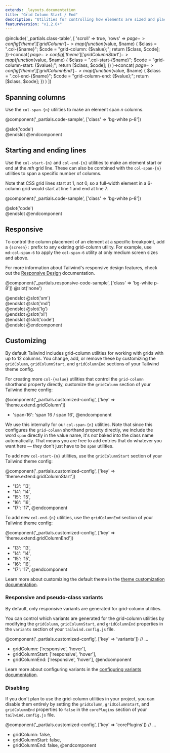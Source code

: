 ```yaml
---
extends: _layouts.documentation
title: "Grid Column Start / End"
description: "Utilities for controlling how elements are sized and placed across grid columns."
featureVersion: "v1.2.0+"
---
```


@include('_partials.class-table', [
  'scroll' => true,
  'rows' => $page->config['theme']['gridColumn']->map(function ($value, $name) {
    $class = ".col-{$name}";
    $code = "grid-column: {$value};";
    return [$class, $code];
  })->concat(
    $page->config['theme']['gridColumnStart']->map(function ($value, $name) {
      $class = ".col-start-{$name}";
      $code = "grid-column-start: {$value};";
      return [$class, $code];
    })
  )->concat(
    $page->config['theme']['gridColumnEnd']->map(function ($value, $name) {
      $class = ".col-end-{$name}";
      $code = "grid-column-end: {$value};";
      return [$class, $code];
    })
  )
])

## Spanning columns

Use the `col-span-{n}` utilities to make an element span _n_ columns.

@component('_partials.code-sample', ['class' => 'bg-white p-8'])
<div class="grid grid-cols-3 gap-4">
  <div class="col-span-3 bg-gray-300 h-12 flex items-center justify-center"></div>
  <div class="col-span-2 bg-gray-500 h-12 flex items-center justify-center"></div>
  <div class="col-span-1 bg-gray-300 h-12 flex items-center justify-center"></div>
  <div class="col-span-1 bg-gray-300 h-12 flex items-center justify-center"></div>
  <div class="col-span-2 bg-gray-500 h-12 flex items-center justify-center"></div>
</div>
@slot('code')
<div class="grid grid-cols-3 gap-4">
  <div class="col-span-3 ..."></div>
  <div class="col-span-2 ..."></div>
  <div class="col-span-1 ..."></div>
  <div class="col-span-1 ..."></div>
  <div class="col-span-2 ..."></div>
</div>
@endslot
@endcomponent

## Starting and ending lines

Use the `col-start-{n}` and `col-end-{n}` utilities to make an element start or end at the _nth_ grid line. These can also be combined with the `col-span-{n}` utilities to span a specific number of columns.

Note that CSS grid lines start at 1, not 0, so a full-width element in a 6-column grid would start at line 1 and end at line 7.

@component('_partials.code-sample', ['class' => 'bg-white p-8'])
<div class="grid grid-cols-6 gap-4">
  <div class="col-start-2 col-span-4 bg-gray-300 h-12 flex items-center justify-center"></div>
  <div class="col-start-1 col-end-3 bg-gray-500 h-12 flex items-center justify-center"></div>
  <div class="col-end-7 col-span-2 bg-gray-500 h-12 flex items-center justify-center"></div>
  <div class="col-start-1 col-end-7 bg-gray-300 h-12 flex items-center justify-center"></div>
</div>
@slot('code')
<div class="grid grid-cols-6 gap-4">
  <div class="col-start-2 col-span-4 ..."></div>
  <div class="col-start-1 col-end-3 ..."></div>
  <div class="col-end-7 col-span-2 ..."></div>
  <div class="col-start-1 col-end-7 ..."></div>
</div>
@endslot
@endcomponent

## Responsive

To control the column placement of an element at a specific breakpoint, add a `{screen}:` prefix to any existing grid-column utility. For example, use `md:col-span-6` to apply the `col-span-6` utility at only medium screen sizes and above.

For more information about Tailwind's responsive design features, check out the [Responsive Design](/docs/responsive-design) documentation.

@component('_partials.responsive-code-sample', ['class' => 'bg-white p-8'])
@slot('none')
<div class="grid grid-cols-6 gap-4">
  <div class="col-span-6 bg-gray-500 h-12 flex items-center justify-center"></div>
  <div class="col-span-3 bg-gray-300 h-12 flex items-center justify-center"></div>
  <div class="col-span-3 bg-gray-300 h-12 flex items-center justify-center"></div>
  <div class="col-span-6 bg-gray-500 h-12 flex items-center justify-center"></div>
</div>
@endslot
@slot('sm')
<div class="grid grid-cols-6 gap-4">
  <div class="col-span-4 bg-gray-500 h-12 flex items-center justify-center"></div>
  <div class="col-span-2 bg-gray-300 h-12 flex items-center justify-center"></div>
  <div class="col-span-2 bg-gray-300 h-12 flex items-center justify-center"></div>
  <div class="col-span-4 bg-gray-500 h-12 flex items-center justify-center"></div>
</div>
@endslot
@slot('md')
<div class="grid grid-cols-6 gap-4">
  <div class="col-span-3 bg-gray-500 h-12 flex items-center justify-center"></div>
  <div class="col-span-3 bg-gray-300 h-12 flex items-center justify-center"></div>
  <div class="col-span-3 bg-gray-300 h-12 flex items-center justify-center"></div>
  <div class="col-span-3 bg-gray-500 h-12 flex items-center justify-center"></div>
</div>
@endslot
@slot('lg')
<div class="grid grid-cols-6 gap-4">
  <div class="col-span-5 bg-gray-500 h-12 flex items-center justify-center"></div>
  <div class="col-span-1 bg-gray-300 h-12 flex items-center justify-center"></div>
  <div class="col-span-4 bg-gray-300 h-12 flex items-center justify-center"></div>
  <div class="col-span-2 bg-gray-500 h-12 flex items-center justify-center"></div>
</div>
@endslot
@slot('xl')
<div class="grid grid-cols-6 gap-4">
  <div class="col-span-2 bg-gray-500 h-12 flex items-center justify-center"></div>
  <div class="col-span-4 bg-gray-300 h-12 flex items-center justify-center"></div>
  <div class="col-span-2 bg-gray-300 h-12 flex items-center justify-center"></div>
  <div class="col-span-4 bg-gray-500 h-12 flex items-center justify-center"></div>
</div>
@endslot
@slot('code')
<div class="grid grid-cols-6 gap-4">
  <div class="none:col-span-6 sm:col-span-4 md:col-span-3 lg:col-span-5 xl:col-span-2..."></div>
  <div class="none:col-span-3 sm:col-span-2 md:col-span-3 lg:col-span-1 xl:col-span-4..."></div>
  <div class="none:col-span-3 sm:col-span-2 md:col-span-3 lg:col-span-4 xl:col-span-2..."></div>
  <div class="none:col-span-6 sm:col-span-4 md:col-span-3 lg:col-span-2 xl:col-span-4..."></div>
</div>
@endslot
@endcomponent

## Customizing

By default Tailwind includes grid-column utilities for working with grids with up to 12 columns. You change, add, or remove these by customizing the `gridColumn`, `gridColumnStart`, and `gridColumnEnd` sections of your Tailwind theme config.

For creating more `col-{value}` utilities that control the `grid-column` shorthand property directly, customize the `gridColumn` section of your Tailwind theme config:

@component('_partials.customized-config', ['key' => 'theme.extend.gridColumn'])
+ 'span-16': 'span 16 / span 16',
@endcomponent

We use this internally for our `col-span-{n}` utilities. Note that since this configures the `grid-column` shorthand property directly, we include the word `span` directly in the value name, it's _not_ baked into the class name automatically. That means you are free to add entries that do whatever you want here — they don't just have to be `span` utilities.

To add new `col-start-{n}` utilities, use the `gridColumnStart` section of your Tailwind theme config:

@component('_partials.customized-config', ['key' => 'theme.extend.gridColumnStart'])
+ '13': '13',
+ '14': '14',
+ '15': '15',
+ '16': '16',
+ '17': '17',
@endcomponent

To add new `col-end-{n}` utilities, use the `gridColumnEnd` section of your Tailwind theme config:

@component('_partials.customized-config', ['key' => 'theme.extend.gridColumnEnd'])
+ '13': '13',
+ '14': '14',
+ '15': '15',
+ '16': '16',
+ '17': '17',
@endcomponent

Learn more about customizing the default theme in the [theme customization documentation](/docs/theme#customizing-the-default-theme).


### Responsive and pseudo-class variants

By default, only responsive variants are generated for grid-column utilities.

You can control which variants are generated for the grid-column utilities by modifying the `gridColumn`, `gridColumnStart`, and `gridColumnEnd` properties in the `variants` section of your `tailwind.config.js` file.

@component('_partials.customized-config', ['key' => 'variants'])
  // ...
+ gridColumn: ['responsive', 'hover'],
+ gridColumnStart: ['responsive', 'hover'],
+ gridColumnEnd: ['responsive', 'hover'],
@endcomponent

Learn more about configuring variants in the [configuring variants documentation](/docs/configuring-variants/).

### Disabling

If you don't plan to use the grid-column utilities in your project, you can disable them entirely by setting the `gridColumn`, `gridColumnStart`, and `gridColumnEnd` properties to `false` in the `corePlugins` section of your `tailwind.config.js` file.

@component('_partials.customized-config', ['key' => 'corePlugins'])
  // ...
+ gridColumn: false,
+ gridColumnStart: false,
+ gridColumnEnd: false,
@endcomponent
